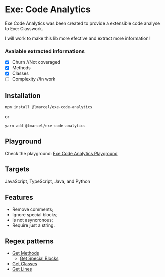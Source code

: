 # Exe: Code Analytics
Exe Code Analytics was been created to provide a extensible code analyse to Exe: Classwork.

I will work to make this lib more efective and extract more information!

### Avaiable extracted informations

- [x] Churn //Not coveraged
- [x] Methods
- [x] Classes
- [ ] Complexity //In work

## Installation
```bash
npm install @lmarcel/exe-code-analytics
```
or 
```bash
yarn add @lmarcel/exe-code-analytics
```

## Playground
Check the playground: [Exe Code Analytics Playground](https://exe-code-analytics-playground.vercel.app)


## Targets
JavaScript, TypeScript, Java, and Python

## Features

- Remove comments;
- Ignore special blocks;
- Is not asyncronous;
- Require just a string.

## Regex patterns

- [Get Methods](https://regexr.com/6let0)
  - [Get Special Blocks](https://regexr.com/6lf55)
- [Get Classes](https://regexr.com/6lf47)
- [Get Lines](https://regexr.com/6lf69)